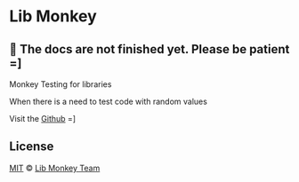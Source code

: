 
# Lib Monkey
## &#x1F534; The docs are not finished yet. Please be patient =]

Monkey Testing for libraries

When there is a need to test code with random values

Visit the [Github][repo] =]

## License

[MIT][license] © [Lib Monkey Team][author]

[license]: LICENSE

[author]: https://github.com/lib-monkey

[repo]: https://github.com/lib-monkey/lib-monkey